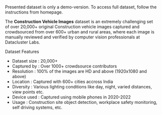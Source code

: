 Presented dataset is only a demo-version. To access full dataset, follow the instructions from homepage.

The **Construction Vehicle Images** dataset is an extremely challenging set of over 20,000+ original Construction vehicle images captured and crowdsourced from over 600+ urban and rural areas, where each image is manually reviewed and verified by computer vision professionals at Datacluster Labs.

Dataset Features

* Dataset size : 20,000+
* Captured by : Over 1000+ crowdsource contributors
* Resolution : 100% of the images are HD and above (1920x1080 and above)
* Location : Captured with 600+ cities accross India
* Diversity : Various lighting conditions like day, night, varied distances, view points etc.
* Device used : Captured using mobile phones in 2020-2022
* Usage : Construction site object detection, workplace safety monitoring, self driving systems, etc.
